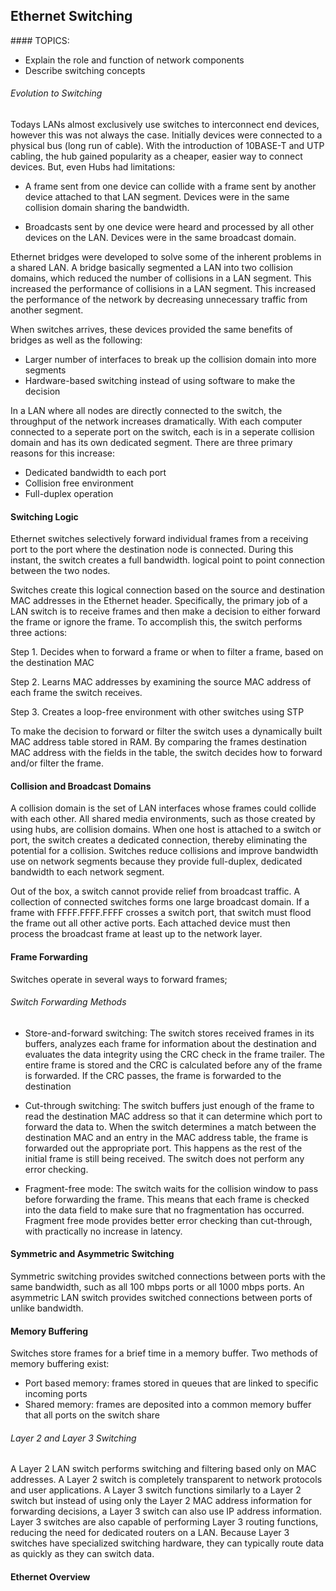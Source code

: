 ## Ethernet Switching

#### TOPICS:
* Explain the role and function of network components
* Describe switching concepts

###### Evolution to Switching 

Todays LANs almost exclusively use switches to interconnect end devices, however this was not always the case. Initially devices were connected to a physical bus (long run of cable). With the introduction of 10BASE-T and UTP cabling, the hub gained popularity as a cheaper, easier way to connect devices. But, even Hubs had limitations:

- A frame sent from one device can collide with a frame sent by another device attached to that LAN segment. Devices were in the same collision domain sharing the bandwidth.

- Broadcasts sent by one device were heard and processed by all other devices on the LAN. Devices were in the same broadcast domain. 

Ethernet bridges were developed to solve some of the inherent problems in a shared LAN. A bridge basically segmented a LAN into two collision domains, which reduced the number of collisions in a LAN segment. This increased the performance of collisions in a LAN segment. This increased the performance of the network by decreasing unnecessary traffic from another segment. 

When switches arrives, these devices provided the same benefits of bridges as well as the following:

- Larger number of interfaces to break up the collision domain into more segments
- Hardware-based switching instead of using software to make the decision

In a LAN where all nodes are directly connected to the switch, the throughput of the network increases dramatically. With each computer connected to a seperate port on the switch, each is in a seperate collision domain and has its own dedicated segment. There are three primary reasons for this increase:

- Dedicated bandwidth to each port
- Collision free environment 
- Full-duplex operation 

#### Switching Logic

Ethernet switches selectively forward individual frames from a receiving port to the port where the destination node is connected. During this instant, the switch creates a full bandwidth. logical point to point connection between the two nodes. 

Switches create this logical connection based on the source and destination MAC addresses in the Ethernet header. Specifically, the primary job of a LAN switch is to receive frames and then make a decision to either forward the frame or ignore the frame. To accomplish this, the switch performs three actions:

Step 1. Decides when to forward a frame or when to filter a frame, based on the destination MAC

Step 2. Learns MAC addresses by examining the source MAC address of each frame the switch receives. 

Step 3. Creates a loop-free environment with other switches using STP


To make the decision to forward or filter the switch uses a dynamically built MAC address table stored in RAM. By comparing the frames destination MAC address with the fields in the table, the switch decides how to forward and/or filter the frame.

#### Collision and Broadcast Domains 

A collision domain is the set of LAN interfaces whose frames could collide with each other. All shared media environments, such as those created by using hubs, are collision domains. When one host is attached to a switch or port, the switch creates a dedicated connection, thereby eliminating the potential for a collision. Switches reduce collisions and improve bandwidth use on network segments because they provide full-duplex, dedicated bandwidth to each network segment. 

Out of the box, a switch cannot provide relief from broadcast traffic. A collection of connected switches forms one large broadcast domain. If a frame with FFFF.FFFF.FFFF crosses a switch port, that switch must flood the frame out all other active ports. Each attached device must then process the broadcast frame at least up to the network layer. 


#### Frame Forwarding

Switches operate in several ways to forward frames;

###### Switch Forwarding Methods

- Store-and-forward switching: The switch stores received frames in its buffers, analyzes each frame for information about the destination and evaluates the data integrity using the CRC check in the frame trailer. The entire frame is stored and the CRC is calculated before any of the frame is forwarded. If the CRC passes, the frame is forwarded to the destination 

- Cut-through switching: The switch buffers just enough of the frame to read the destination MAC address so that it can determine which port to forward the data to. When the switch determines a match between the destination MAC and an entry in the MAC address table, the frame is forwarded out the appropriate port. This happens as the rest of the initial frame is still being received. The switch does not perform any error checking. 

- Fragment-free mode: The switch waits for the collision window to pass before forwarding the frame. This means that each frame is checked into the data field to make sure that no fragmentation has occurred. Fragment free mode provides better error checking than cut-through, with practically no increase in latency.

#### Symmetric and Asymmetric Switching 

Symmetric switching provides switched connections between ports with the same bandwidth, such as all 100 mbps ports or all 1000 mbps ports. An asymmetric LAN switch provides switched connections between ports of unlike bandwidth.

#### Memory Buffering

Switches store frames for a brief time in a memory buffer. Two methods of memory buffering exist:

- Port based memory: frames stored in queues that are linked to specific incoming ports 
- Shared memory: frames are deposited into a common memory buffer that all ports on the switch share

###### Layer 2 and Layer 3 Switching

A Layer 2 LAN switch performs switching and filtering based only on MAC addresses. A Layer 2 switch is completely transparent to network protocols and user applications. A Layer 3 switch functions similarly to a Layer 2 switch but instead of using only the Layer 2 MAC address information for forwarding decisions, a Layer 3 switch can also use IP address information. Layer 3 switches are also capable of performing Layer 3 routing functions, reducing the need for dedicated routers on a LAN. Because Layer 3 switches have specialized switching hardware, they can typically route data as quickly as they can switch data.

#### Ethernet Overview


